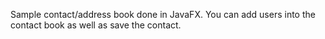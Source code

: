 Sample contact/address book done in JavaFX. You can add users into the contact book as well as save the contact.
